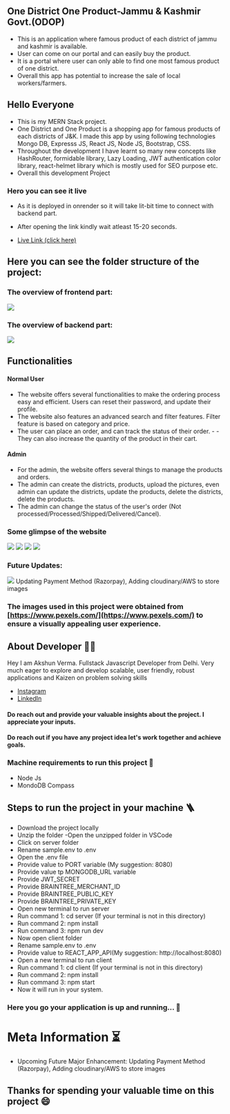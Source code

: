 ## One District One Product-Jammu & Kashmir Govt.(ODOP)

- This is an application where famous product of each district of jammu and kashmir is available.
- User can come on our portal and can easily buy the product.
- It is a portal where user can only able to find one most famous product of one district.
- Overall this app has potential to increase the sale of local workers/farmers.

## Hello Everyone

- This is my MERN Stack project.
- One District and One Product is a shopping app for famous products of each districts of J&K. I made this app by using following technologies Mongo DB, Expresss JS, React JS, Node JS, Bootstrap, CSS.
- Throughout the development I have learnt so many new concepts like HashRouter, formidable library, Lazy Loading, JWT authentication color library, react-helmet library which is mostly used for SEO purpose etc.
- Overall this development Project

### Hero you can see it live

- As it is deployed in onrender so it will take lit-bit time to connect with backend part.
- After opening the link kindly wait atleast 15-20 seconds.

- [Live Link (click here)](https://onedistrictoneproductjk.onrender.com/)

## Here you can see the folder structure of the project:

### The overview of frontend part:

![](/imagess/Frontend.png)

### The overview of backend part:

![](/imagess/Backend.png)

## Functionalities

#### Normal User

- The website offers several functionalities to make the ordering process easy and efficient. Users can reset their password, and update their profile.
- The website also features an advanced search and filter features. Filter feature is based on category and price.
- The user can place an order, and can track the status of their order. - - They can also increase the quantity of the product in their cart.

#### Admin

- For the admin, the website offers several things to manage the products and orders.
- The admin can create the districts, products, upload the pictures, even admin can update the districts, update the products, delete the districts, delete the products.
- The admin can change the status of the user's order (Not processed/Processed/Shipped/Delivered/Cancel).

### Some glimpse of the website

![](/imagess/img1.png)
![](/imagess/img2.png)
![](/imagess/img3.png)
![](/imagess/img4.png)

### Future Updates:

![](https://img.shields.io/badge/New-Update-brightgreen) Updating Payment Method (Razorpay), Adding cloudinary/AWS to store images

### The images used in this project were obtained from [https://www.pexels.com/](https://www.pexels.com/) to ensure a visually appealing user experience.

## About Developer 👨‍💻

Hey I am Akshun Verma. Fullstack Javascript Developer from Delhi. Very much eager to explore and develop scalable, user friendly, robust applications and Kaizen on problem solving skills

- [Instagram](https://www.instagram.com/akshunn_3945/)
- [LinkedIn](https://www.linkedin.com/in/akshun-verma-98110b214/)

#### Do reach out and provide your valuable insights about the project. I appreciate your inputs.

#### Do reach out if you have any project idea let's work together and achieve goals.

### Machine requirements to run this project 🎯

- Node Js
- MondoDB Compass

## Steps to run the project in your machine 🪜

- Download the project locally
- Unzip the folder
  -Open the unzipped folder in VSCode
- Click on server folder
- Rename sample.env to .env
- Open the .env file
- Provide value to PORT variable (My suggestion: 8080)
- Provide value tp MONGODB_URL variable
- Provide JWT_SECRET
- Provide BRAINTREE_MERCHANT_ID
- Provide BRAINTREE_PUBLIC_KEY
- Provide BRAINTREE_PRIVATE_KEY
- Open new terminal to run server
- Run command 1: cd server (If your terminal is not in this directory)
- Run command 2: npm install
- Run command 3: npm run dev
- Now open client folder
- Rename sample.env to .env
- Provide value to REACT_APP_API(My suggestion: http://localhost:8080)
- Open a new terminal to run client
- Run command 1: cd client (If your terminal is not in this directory)
- Run command 2: npm install
- Run command 3: npm start
- Now it will run in your system.

### Here you go your application is up and running... 🎉

# Meta Information ⏳

- Upcoming Future Major Enhancement: Updating Payment Method (Razorpay), Adding cloudinary/AWS to store images

## Thanks for spending your valuable time on this project 😄
